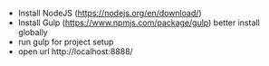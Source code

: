 
 - Install NodeJS (https://nodejs.org/en/download/)
 - Install Gulp (https://www.npmjs.com/package/gulp) better install globally
 - run gulp for project setup
 - open url http://localhost:8888/
 
 
 
